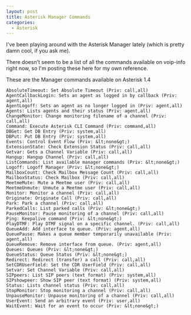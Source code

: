 ```yaml
---
layout: post
title: Asterisk Manager Commands
categories:
  - Asterisk
---
```

I've been playing around with the Asterisk Manager lately (which is pretty damn cool, if you ask me).

There doesn't seem to be a list of all the commands available on voip-info right now, so I'm posting these here for my own reference.

These are the Manager commands available on Asterisk 1.4

    AbsoluteTimeout: Set Absolute Timeout (Priv: call,all)
    AgentCallbackLogin: Sets an agent as logged in by callback (Priv: agent,all)
    AgentLogoff: Sets an agent as no longer logged in (Priv: agent,all)
    Agents: Lists agents and their status (Priv: agent,all)
    ChangeMonitor: Change monitoring filename of a channel (Priv: call,all)
    Command: Execute Asterisk CLI Command (Priv: command,all)
    DBGet: Get DB Entry (Priv: system,all)
    DBPut: Put DB Entry (Priv: system,all)
    Events: Control Event Flow (Priv: &lt;none&gt;)
    ExtensionState: Check Extension Status (Priv: call,all)
    Getvar: Gets a Channel Variable (Priv: call,all)
    Hangup: Hangup Channel (Priv: call,all)
    ListCommands: List available manager commands (Priv: &lt;none&gt;)
    Logoff: Logoff Manager (Priv: &lt;none&gt;)
    MailboxCount: Check Mailbox Message Count (Priv: call,all)
    MailboxStatus: Check Mailbox (Priv: call,all)
    MeetmeMute: Mute a Meetme user (Priv: call,all)
    MeetmeUnmute: Unmute a Meetme user (Priv: call,all)
    Monitor: Monitor a channel (Priv: call,all)
    Originate: Originate Call (Priv: call,all)
    Park: Park a channel (Priv: call,all)
    ParkedCalls: List parked calls (Priv: &lt;none&gt;)
    PauseMonitor: Pause monitoring of a channel (Priv: call,all)
    Ping: Keepalive command (Priv: &lt;none&gt;)
    PlayDTMF: Play DTMF signal on a specific channel. (Priv: call,all)
    QueueAdd: Add interface to queue. (Priv: agent,all)
    QueuePause: Makes a queue member temporarily unavailable (Priv: agent,all)
    QueueRemove: Remove interface from queue. (Priv: agent,all)
    Queues: Queues (Priv: &lt;none&gt;)
    QueueStatus: Queue Status (Priv: &lt;none&gt;)
    Redirect: Redirect (transfer) a call (Priv: call,all)
    SetCDRUserField: Set the CDR UserField (Priv: call,all)
    Setvar: Set Channel Variable (Priv: call,all)
    SIPpeers: List SIP peers (text format) (Priv: system,all)
    SIPshowpeer: Show SIP peer (text format) (Priv: system,all)
    Status: Lists channel status (Priv: call,all)
    StopMonitor: Stop monitoring a channel (Priv: call,all)
    UnpauseMonitor: Unpause monitoring of a channel (Priv: call,all)
    UserEvent: Send an arbitrary event (Priv: user,all)
    WaitEvent: Wait for an event to occur (Priv: &lt;none&gt;)
